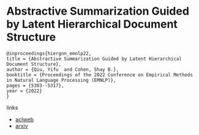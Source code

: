 # Abstractive Summarization Guided by Latent Hierarchical Document Structure

```
@inproceedings{hiergnn_emnlp22,
title = {Abstractive Summarization Guided by Latent Hierarchical Document Structure},
author = {Qiu, Yifu  and Cohen, Shay B.},
booktitle = {Proceedings of the 2022 Conference on Empirical Methods in Natural Language Processing (EMNLP)},
pages = {5303--5317},
year = {2022}
}
```

links
- [aclweb](https://aclanthology.org/2022.emnlp-main.355)
- [arxiv](https://arxiv.org/abs/2211.09458)
